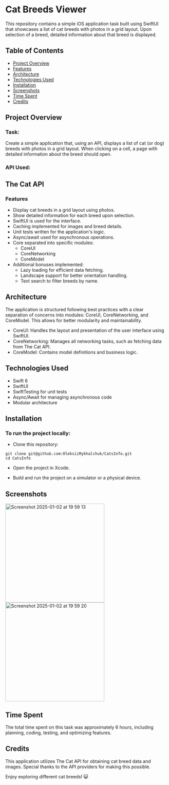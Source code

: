 # Cat Breeds Viewer
This repository contains a simple iOS application task built using SwiftUI that showcases a list of cat breeds with photos in a grid layout. Upon selection of a breed, detailed information about that breed is displayed.

## Table of Contents
- [Project Overview](#project-overview)
- [Features](#features)
- [Architecture](#architecture)
- [Technologies Used](#technologies-used)
- [Installation](#installation)
- [Screenshots](#screenshots)
- [Time Spent](#time-spent)
- [Credits](#credits)
## Project Overview
### Task:
Create a simple application that, using an API, displays a list of cat (or dog) breeds with photos in a grid layout. When clicking on a cell, a page with detailed information about the breed should open.

### API Used:

## The Cat API
### Features
- Display cat breeds in a grid layout using photos.
- Show detailed information for each breed upon selection.
- SwiftUI is used for the interface.
- Caching implemented for images and breed details.
- Unit tests written for the application's logic.
- Async/await used for asynchronous operations.
- Core separated into specific modules:
  - CoreUI
  - CoreNetworking
  - CoreModel
- Additional bonuses implemented:
  - Lazy loading for efficient data fetching.
  - Landscape support for better orientation handling.
  - Text search to filter breeds by name.
## Architecture
The application is structured following best practices with a clear separation of concerns into modules: CoreUI, CoreNetworking, and CoreModel. This allows for better modularity and maintainability.

- CoreUI: Handles the layout and presentation of the user interface using SwiftUI.
- CoreNetworking: Manages all networking tasks, such as fetching data from The Cat API.
- CoreModel: Contains model definitions and business logic.
## Technologies Used
- Swift 6
- SwiftUI
- SwiftTesting for unit tests
- Async/Await for managing asynchronous code
- Modular architecture
## Installation
### To run the project locally:

- Clone this repository:

```
git clone git@github.com:OleksiiMykhalchuk/CatsInfo.git
cd CatsInfo
```
- Open the project in Xcode.

- Build and run the project on a simulator or a physical device.

## Screenshots

<img width="308" alt="Screenshot 2025-01-02 at 19 59 13" src="https://github.com/user-attachments/assets/46fa6c5d-29a9-4981-a330-334bb684e463" />
<img width="308" alt="Screenshot 2025-01-02 at 19 59 20" src="https://github.com/user-attachments/assets/52020d49-f28f-42c7-ac59-275c12f0856b" />


## Time Spent
The total time spent on this task was approximately 6 hours, including planning, coding, testing, and optimizing features.

## Credits
This application utilizes The Cat API for obtaining cat breed data and images. Special thanks to the API providers for making this possible.

Enjoy exploring different cat breeds! 😺




